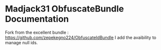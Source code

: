 # Madjack31 ObfuscateBundle Documentation
Fork from the excellent bundle : https://github.com/zepekegno224/ObfuscateIdBundle
I add the avaibility to manage null ids.
